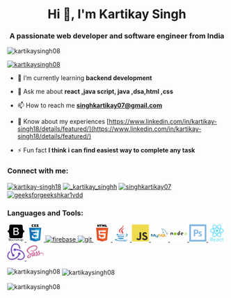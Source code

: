 <h1 align="center">Hi 👋, I'm Kartikay Singh</h1>
<h3 align="center">A passionate web developer and software engineer from India</h3>

<p align="left"> <img src="https://komarev.com/ghpvc/?username=kartikaysingh08&label=Profile%20views&color=0e75b6&style=flat" alt="kartikaysingh08" /> </p>

<p align="left"> <a href="https://github.com/ryo-ma/github-profile-trophy"><img src="https://github-profile-trophy.vercel.app/?username=kartikaysingh08" alt="kartikaysingh08" /></a> </p>

- 🌱 I’m currently learning **backend development**

- 💬 Ask me about **react ,java script, java ,dsa,html ,css**

- 📫 How to reach me **singhkartikay07@gmail.com**

- 📄 Know about my experiences [https://www.linkedin.com/in/kartikay-singh18/details/featured/](https://www.linkedin.com/in/kartikay-singh18/details/featured/)

- ⚡ Fun fact **I think i can find easiest way to complete any task**

<h3 align="left">Connect with me:</h3>
<p align="left">
<a href="https://linkedin.com/in/kartikay-singh18" target="blank"><img align="center" src="https://raw.githubusercontent.com/rahuldkjain/github-profile-readme-generator/master/src/images/icons/Social/linked-in-alt.svg" alt="kartikay-singh18" height="30" width="40" /></a>
<a href="https://instagram.com/_kartikay_singhh" target="blank"><img align="center" src="https://raw.githubusercontent.com/rahuldkjain/github-profile-readme-generator/master/src/images/icons/Social/instagram.svg" alt="_kartikay_singhh" height="30" width="40" /></a>
<a href="https://www.leetcode.com/singhkartikay07" target="blank"><img align="center" src="https://raw.githubusercontent.com/rahuldkjain/github-profile-readme-generator/master/src/images/icons/Social/leet-code.svg" alt="singhkartikay07" height="30" width="40" /></a>
<a href="https://auth.geeksforgeeks.org/user/geeksforgeekshkar1vdd" target="blank"><img align="center" src="https://raw.githubusercontent.com/rahuldkjain/github-profile-readme-generator/master/src/images/icons/Social/geeks-for-geeks.svg" alt="geeksforgeekshkar1vdd" height="30" width="40" /></a>
</p>

<h3 align="left">Languages and Tools:</h3>
<p align="left"> <a href="https://getbootstrap.com" target="_blank" rel="noreferrer"> <img src="https://raw.githubusercontent.com/devicons/devicon/master/icons/bootstrap/bootstrap-plain-wordmark.svg" alt="bootstrap" width="40" height="40"/> </a> <a href="https://www.w3schools.com/css/" target="_blank" rel="noreferrer"> <img src="https://raw.githubusercontent.com/devicons/devicon/master/icons/css3/css3-original-wordmark.svg" alt="css3" width="40" height="40"/> </a> <a href="https://firebase.google.com/" target="_blank" rel="noreferrer"> <img src="https://www.vectorlogo.zone/logos/firebase/firebase-icon.svg" alt="firebase" width="40" height="40"/> </a> <a href="https://git-scm.com/" target="_blank" rel="noreferrer"> <img src="https://www.vectorlogo.zone/logos/git-scm/git-scm-icon.svg" alt="git" width="40" height="40"/> </a> <a href="https://www.w3.org/html/" target="_blank" rel="noreferrer"> <img src="https://raw.githubusercontent.com/devicons/devicon/master/icons/html5/html5-original-wordmark.svg" alt="html5" width="40" height="40"/> </a> <a href="https://www.java.com" target="_blank" rel="noreferrer"> <img src="https://raw.githubusercontent.com/devicons/devicon/master/icons/java/java-original.svg" alt="java" width="40" height="40"/> </a> <a href="https://developer.mozilla.org/en-US/docs/Web/JavaScript" target="_blank" rel="noreferrer"> <img src="https://raw.githubusercontent.com/devicons/devicon/master/icons/javascript/javascript-original.svg" alt="javascript" width="40" height="40"/> </a> <a href="https://www.mysql.com/" target="_blank" rel="noreferrer"> <img src="https://raw.githubusercontent.com/devicons/devicon/master/icons/mysql/mysql-original-wordmark.svg" alt="mysql" width="40" height="40"/> </a> <a href="https://nodejs.org" target="_blank" rel="noreferrer"> <img src="https://raw.githubusercontent.com/devicons/devicon/master/icons/nodejs/nodejs-original-wordmark.svg" alt="nodejs" width="40" height="40"/> </a> <a href="https://www.photoshop.com/en" target="_blank" rel="noreferrer"> <img src="https://raw.githubusercontent.com/devicons/devicon/master/icons/photoshop/photoshop-line.svg" alt="photoshop" width="40" height="40"/> </a> <a href="https://reactjs.org/" target="_blank" rel="noreferrer"> <img src="https://raw.githubusercontent.com/devicons/devicon/master/icons/react/react-original-wordmark.svg" alt="react" width="40" height="40"/> </a> <a href="https://redux.js.org" target="_blank" rel="noreferrer"> <img src="https://raw.githubusercontent.com/devicons/devicon/master/icons/redux/redux-original.svg" alt="redux" width="40" height="40"/> </a> <a href="https://sass-lang.com" target="_blank" rel="noreferrer"> <img src="https://raw.githubusercontent.com/devicons/devicon/master/icons/sass/sass-original.svg" alt="sass" width="40" height="40"/> </a> </p>

<p><img align="left" src="https://github-readme-stats.vercel.app/api/top-langs?username=kartikaysingh08&show_icons=true&locale=en&layout=compact" alt="kartikaysingh08" /></p>

<p>&nbsp;<img align="center" src="https://github-readme-stats.vercel.app/api?username=kartikaysingh08&show_icons=true&locale=en" alt="kartikaysingh08" /></p>

<p><img align="center" src="https://github-readme-streak-stats.herokuapp.com/?user=kartikaysingh08&" alt="kartikaysingh08" /></p>



